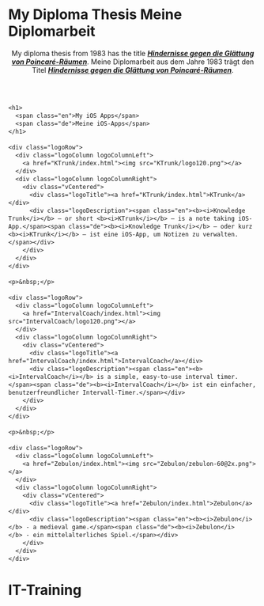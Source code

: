 <h1>
  <span class="en">My Diploma Thesis</span>
  <span class="de">Meine Diplomarbeit</span>
</h1>
<p style="text-align: center;">
  <span class="en">My diploma thesis from 1983 has the title <b><i><a href="Diplomarbeit/Diplomarbeit.pdf">Hindernisse gegen die Glättung von Poincaré-Räumen</a></i></b>.</span>
  <span class="de">Meine Diplomarbeit aus dem Jahre 1983 trägt den Titel <b><i><a href="Diplomarbeit/Diplomarbeit.pdf">Hindernisse gegen die Glättung von Poincaré-Räumen</a></i></b>.</span>
</p>
<h3>&nbsp;</h3>

<div class="row">
  <div class="column1of2">

    <h1>
      <span class="en">My iOS Apps</span>
      <span class="de">Meine iOS-Apps</span>
    </h1>

    <div class="logoRow">
      <div class="logoColumn logoColumnLeft">
        <a href="KTrunk/index.html"><img src="KTrunk/logo120.png"></a>
      </div>
      <div class="logoColumn logoColumnRight">
        <div class="vCentered">
          <div class="logoTitle"><a href="KTrunk/index.html">KTrunk</a></div>
          <div class="logoDescription"><span class="en"><b><i>Knowledge Trunk</i></b> — or short <b><i>KTrunk</i></b> — is a note taking iOS-App.</span><span class="de"><b><i>Knowledge Trunk</i></b> — oder kurz <b><i>KTrunk</i></b> — ist eine iOS-App, um Notizen zu verwalten.</span></div>
        </div>
      </div>
    </div>

    <p>&nbsp;</p>

    <div class="logoRow">
      <div class="logoColumn logoColumnLeft">
        <a href="IntervalCoach/index.html"><img src="IntervalCoach/logo120.png"></a>
      </div>
      <div class="logoColumn logoColumnRight">
        <div class="vCentered">
          <div class="logoTitle"><a href="IntervalCoach/index.html">IntervalCoach</a></div>
          <div class="logoDescription"><span class="en"><b><i>IntervalCoach</i></b> is a simple, easy-to-use interval timer.</span><span class="de"><b><i>IntervalCoach</i></b> ist ein einfacher, benutzerfreundlicher Intervall-Timer.</span></div>
        </div>
      </div>
    </div>

    <p>&nbsp;</p>

    <div class="logoRow">
      <div class="logoColumn logoColumnLeft">
        <a href="Zebulon/index.html"><img src="Zebulon/zebulon-60@2x.png"></a>
      </div>
      <div class="logoColumn logoColumnRight">
        <div class="vCentered">
          <div class="logoTitle"><a href="Zebulon/index.html">Zebulon</a></div>
          <div class="logoDescription"><span class="en"><b><i>Zebulon</i></b> - a medieval game.</span><span class="de"><b><i>Zebulon</i>    </b> - ein mittelalterliches Spiel.</span></div>
        </div>
      </div>
    </div>
  </div>
  
  <div class="column2of2">
      <h1>IT-Training</h1>
  </div>
</div>
  

<h3>&nbsp;</h3>

